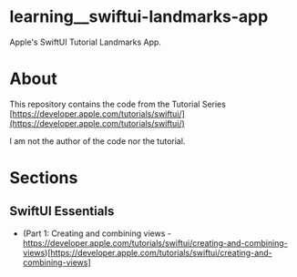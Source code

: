 # learning__swiftui-landmarks-app
Apple's SwiftUI Tutorial Landmarks App.

# About 

This repository contains the code from the Tutorial Series [https://developer.apple.com/tutorials/swiftui/](https://developer.apple.com/tutorials/swiftui/)

I am not the author of the code nor the tutorial.

# Sections


## SwiftUI Essentials

* (Part 1: Creating and combining views - https://developer.apple.com/tutorials/swiftui/creating-and-combining-views)[https://developer.apple.com/tutorials/swiftui/creating-and-combining-views]
